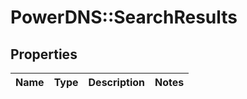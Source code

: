 # PowerDNS::SearchResults

## Properties
Name | Type | Description | Notes
------------ | ------------- | ------------- | -------------


